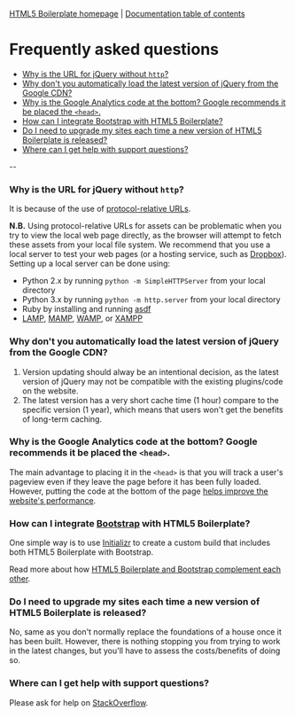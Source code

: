 [HTML5 Boilerplate homepage](http://html5boilerplate.com) | [Documentation
table of contents](TOC.md)

# Frequently asked questions

* [Why is the URL for jQuery without
   `http`?](#why-is-the-url-for-jquery-without-http)
* [Why don't you automatically load the latest version of jQuery from the Google
  CDN?](#why-dont-you-automatically-load-the-latest-version-of-jquery-from-the-google-cdn)
* [Why is the Google Analytics code at the bottom? Google recommends it be
  placed the `<head>`.](#why-is-the-google-analytics-code-at-the-bottom-google-recommends-it-be-placed-the-head)
* [How can I integrate Bootstrap with HTML5
  Boilerplate?](#how-can-i-integrate-bootstrap-with-html5-boilerplate)
* [Do I need to upgrade my sites each time a new version of HTML5 Boilerplate is
  released?](#do-i-need-to-upgrade-my-sites-each-time-a-new-version-of-html5-boilerplate-is-released)
* [Where can I get help with support
  questions?](#where-can-i-get-help-with-support-questions)

--

### Why is the URL for jQuery without `http`?

It is because of the use of [protocol-relative
URLs](http://paulirish.com/2010/the-protocol-relative-url/).

**N.B.** Using protocol-relative URLs for assets can be problematic when you try
to view the local web page directly, as the browser will attempt to fetch these
assets from your local file system. We recommend that you use a local server to
test your web pages (or a hosting service, such as
[Dropbox](https://www.dropbox.com/)). Setting up a local server can be done
using:

* Python 2.x by running `python -m SimpleHTTPServer` from your local directory
* Python 3.x by running  `python -m http.server` from your local directory
* Ruby by installing and running [asdf](https://rubygems.org/gems/asdf)
* [LAMP](http://en.wikipedia.org/wiki/LAMP_%28software_bundle%29),
  [MAMP](http://www.mamp.info/en/index.html),
  [WAMP](http://www.wampserver.com/en/), or
  [XAMPP](http://www.apachefriends.org/index.html)


### Why don't you automatically load the latest version of jQuery from the Google CDN?

1. Version updating should alway be an intentional decision, as the latest
   version of jQuery may not be compatible with the existing plugins/code
   on the website.
2. The latest version has a very short cache time (1 hour) compare to the
   specific version (1 year), which means that users won't get the benefits
   of long-term caching.


### Why is the Google Analytics code at the bottom? Google recommends it be placed the `<head>`.

The main advantage to placing it in the `<head>` is that you will track a user's
pageview even if they leave the page before it has been fully loaded. However,
putting the code at the bottom of the page [helps improve the website's
performance](http://developer.yahoo.com/blogs/ydn/high-performance-sites-rule-6-move-scripts-bottom-7200.html).


### How can I integrate [Bootstrap](http://getbootstrap.com/) with HTML5 Boilerplate?

One simple way is to use [Initializr](http://initializr.com) to create a custom
build that includes both HTML5 Boilerplate with Bootstrap.

Read more about how [HTML5 Boilerplate and Bootstrap complement each
other](http://www.quora.com/Is-Bootstrap-a-complement-OR-an-alternative-to-HTML5-Boilerplate-or-viceversa/answer/Nicolas-Gallagher).


### Do I need to upgrade my sites each time a new version of HTML5 Boilerplate is released?

No, same as you don't normally replace the foundations of a house once it has
been built. However, there is nothing stopping you from trying to work in the
latest changes, but you'll have to assess the costs/benefits of doing so.


### Where can I get help with support questions?

Please ask for help on
[StackOverflow](http://stackoverflow.com/questions/tagged/html5boilerplate).
